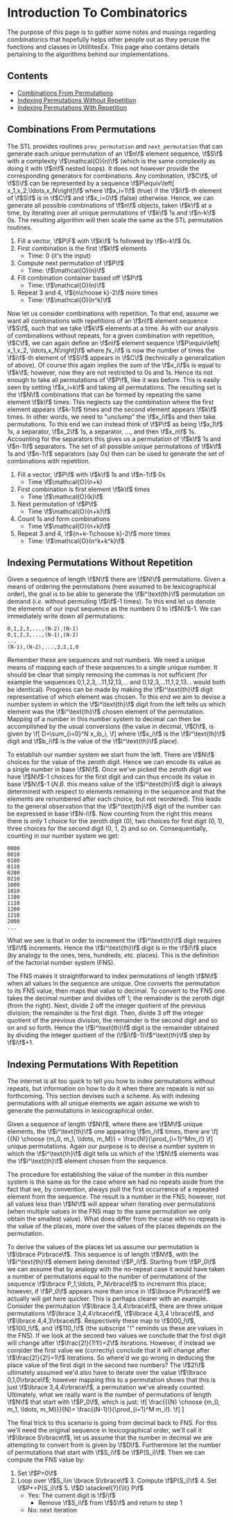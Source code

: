 Introduction To Combinatorics
=============================

The purpose of this page is to gather some notes and musings regarding
combinatorics that hopefully helps other people out as they peruse the functions
and classes in UtililitesEx.  This page also contains details pertaining to the 
algorithms behind our implementations.

Contents
--------

- [Combinations From Permutations](#combinations-from-permutations)
- [Indexing Permutations Without Repetition](#indexing-permutations-without-repetition)  
- [Indexing Permutations With Repetition](#indexing-permutations-with-repetition)

Combinations From Permutations
------------------------------

The STL provides routines `prev_permutation` and `next_permutation` that can 
generate each unique permutation of an \f$n\f$ element sequence, \f$S\f$ with a 
complexity \f$\mathcal{O}(n)\f$ (which is the same complexity as doing it 
with \f$n\f$ nested loops).  It does not however provide the corresponding 
generators for combinations. Any combination, \f$C\f$, of \f$S\f$ can be 
represented by a sequence \f$P\equiv\left[ x_1,x_2,\ldots,x_N\right]\f$ where 
\f$x_i=1\f$ (true) if the \f$i\f$-th element of \f$S\f$ is in \f$C\f$ and 
\f$x_i=0\f$ (false) otherwise.  Hence, we can generate all possible 
combinations of \f$n\f$ objects, taken \f$k\f$ at a time, by iterating over all 
unique permutations of \f$k\f$ 1s and \f$n-k\f$ 0s.  The resulting algorithm 
will then scale the same as the STL permutation routines. 

1. Fill a vector, \f$P\F$ with \f$k\f$ 1s followed by \f$n-k\f$ 0s.
2. First combination is the first \f$k\f$ elements
   - Time: 0 (it's the input)
3. Compute next permutation of \f$P\f$
   - Time: \f$\mathcal{O}(n)\f$
4. Fill combination container based off \f$P\f$
   - Time: \f$\mathcal{O}(n)\f$
5. Repeat 3 and 4, \f${n\choose k}-2\f$ more times
   - Time: \f$\mathcal{O}(n^k)\f$   

Now let us consider combinations with repetition.  To that end, assume we want 
all combinations with repetitions of an \f$n\f$ element sequence \f$S\f$, 
such that we take \f$k\f$ elements at a time.  As with our analysis of 
combinations without repeats, for a given combination with repetition, \f$C\f$,
we can again define an \f$n\f$ element sequence \f$P\equiv\left[ x_1,x_2,
\ldots,x_N\right]\f$ where $f$x_i\f$ is now the number of times the 
\f$i\f$-th element of \f$S\f$ appears in \f$C\f$ (technically a 
generalization of above).  Of course this again implies the sum of the 
\f$x_i\f$s is equal to \f$k\f$; however, now they are not restricted to 0s 
and 1s.  Hence its not enough to take all permutations of \f$P\f$, like it 
was before.  This is easily seen by setting \f$x_i=k\f$ and taking all 
permutations.  The resulting set is the \f$N\f$ combinations that can be 
formed by repeating the same element \f$k\f$ times.  This neglects say the 
combination where the first element appears \f$k-1\f$ times and the second 
element appears \f$k\f$ times.  In other words, we need to "unclump" the 
\f$x_i\f$s and then take permutations.  To this end we can instead think of 
\f$P\f$ as being \f$x_1\f$ 1s, a separator, \f$x_2\f$ 1s, a separator, ..., 
and then \f$x_n\f$ 1s. Accounting for the separators this gives us a 
permutation of \f$k\f$ 1s and \f$n-1\f$ separators.  The set of all possible 
unique permutations of \f$k\f$ 1s and \f$n-1\f$ separators (say 0s) then can be
used to generate the set of combinations with repetition.

1. Fill a vector, \f$P\f$ with \f$k\f$ 1s and \f$n-1\f$ 0s
   - Time \f$\mathcal{O}(n+k)
2. First combination is first element \f$k\f$ times
   - Time \f$\mathcal{O}(k)\f$
3. Next permutation of \f$P\f$
   - Time \f$\mathcal{O}(n+k)\f$
4. Count 1s and form combinations
   - Time \f$\mathcal{O}(n+k)\f$ 
5. Repeat 3 and 4, \f${n+k-1\choose k}-2\f$ more times
   - Time: \f$\mathcal{O}(n^k+k^k)\f$           

Indexing Permutations Without Repetition
----------------------------------------

Given a sequence of length \f$N\f$ there are \f$N!\f$ permutations.  Given a 
means of ordering the permutations (here assumed to be lexicographical order), 
the goal is to be able to generate the \f$i^\text{th}\f$ permutation on 
demand (*i.e.* without permuting \f$i\f$-1 times).  To this end let us denote 
the elements of our input sequence as the numbers 0 to \f$N\f$-1.  We can 
immediately write down all permutations:
```
0,1,2,3,...,(N-2),(N-1)
0,1,2,3,...,(N-1),(N-2)
...
(N-1),(N-2),...,3,2,1,0
```
Remember these are sequences and not numbers. We need a unique means of mapping 
each of these sequences to a single unique number.  It should be clear that
simply removing the commas is not sufficient (for example the sequences
0,1,2,3,...11,12,13,... and 0,12,3,...11,1,2,13... would both be identical).
Progress can be made by making the \f$i^\text{th}\f$ digit representative of
which element was chosen.  To this end we aim to devise a number system in which
the \f$i^\text{th}\f$ digit from the left tells us which element was the 
\f$i^\text{th}\f$ chosen element of the permutation.  Mapping of a number in
this number system to decimal can then be accomplished by the usual 
conversions (the value in decimal, \f$D\f$, is given by 
\f[
D=\sum_{i=0}^N x_ib_i,
\f]
where \f$x_i\f$ is the \f$i^\text{th}\f$ digit and \f$b_i\f$ is the value of the
\f$i^\text{th}\f$ place). 

To establish our number system we start from the left.  There are \f$N\f$ 
choices for the value of the zeroth digit.  Hence we can encode its value as 
a single number in base \f$N\f$.  Once we've picked the zeroth digit we have 
\f$N\f$-1 choices for the first digit and can thus encode its value in base 
\f$N\f$-1 (*N.B.* this means value of the \f$i^\text{th}\f$ digit is always 
determined with respect to elements remaining in the sequence and that the 
elements are renumbered after each choice, but not reordered).  This leads to
the general observation that the \f$i^\text{th}\f$ digit of the number can
be expressed in base \f$N-i\f$.  Now counting from the right this means there 
is only 1 choice for the zeroth digit (0), two choices for first digit (0, 1), 
three choices for the second digit (0, 1, 2) and so on.  Consequentially, 
counting in our number system we get:
```
0000
0010
0100
0110
0200
0210
1000
1010
1100
1110
1200
1210
2000
...
```
What we see is that in order to increment the \f$i^\text{th}\f$ digit requires
\f$i!\f$ increments.  Hence the \f$i^\text{th}\f$ digit is in the \f$i!\f$ 
place (by analogy to the ones, tens, hundreds, *etc.* places).  This is the 
definition of the factorial number system (FNS).

The FNS makes it straightforward to index permutations of length \f$N\f$ when 
all values in the sequence are unique.  One converts the permutation to its FNS
value, then maps that value to decimal.  To convert to the FNS one takes the 
decimal number and divides off 1; the remainder is the zeroth digit (from 
the right).  Next, divide 2 off the integer quotient of the previous division;
the remainder is the first digit.  Then, divide 3 off the integer quotient
of the previous division, the remainder is the second digit and so on and so 
forth.  Hence the \f$i^\text{th}\f$ digit is the remainder obtained by dividing 
the integer quotient of the (\f$i\f$-1)\f$^\text{th}\f$ step by \f$i\f$+1.

Indexing Permutations With Repetition
-------------------------------------

The internet is all too quick to tell you how to index permutations without 
repeats, but information on how to do it when there are repeats is not so 
forthcoming.  This section devises such a scheme.  As with indexing permutations
with all unique elements we again assume we wish to generate the permutations in
lexicographical order.

Given a sequence of length \f$N\f$, where there are \f$M\f$ unique elements, 
the \f$i^\text{th}\f$ one appearing \f$m_i\f$ times, there are 
\f[ 
{{N} \choose {m_0, m_1, \ldots, m_M}} = \frac{N!}{\prod_{i=1}^Mm_i!}
\f]
unique permutations.  Again our purpose is to devise a number system in which
the \f$i^\text{th}\f$ digit tells us which of the \f$N\f$ elements was the 
\f$i^\text{th}\f$ element chosen from the sequence.

The procedure for establishing the value of the number in this number system is 
the same as for the case where we had no repeats aside from the fact that we, by
convention, always pull the first occurrence of a repeated element from the 
sequence.  The result is a number  in the FNS; however, not all values less than
\f$N!\f$ will appear when iterating over permutations (when multiple values 
in the FNS map to the same permutation we only obtain the smallest value).  What 
does differ from the case with no repeats is the value of the places, more over
the values of the places depends on the permutation.

To derive the values of the places let us assume our permutation is 
\f$\lbrace P\rbrace\f$.  This sequence is of length \f$N\f$, with the 
\f$i^\text{th}\f$ element being denoted \f$P_i\f$.  Starting from \f$P_0\f$ we 
can assume that by analogy with the no-repeat case it would have taken a 
number of permutations equal to the number of permutations of the sequence 
\f$\lbrace P_1,\ldots, P_N\rbrace\f$ to increment this place; however, if 
\f$P_0\f$ appears more than once in \f$\lbrace P\rbrace\f$ we actually will get 
here quicker. This is perhaps clearer with an 
example.  Consider the permutation \f$\lbrace 3,4,4\rbrace\f$, there are three 
unique permutations \f$\lbrace 3,4,4\rbrace\f$, \f$\lbrace 4,3,4 \rbrace\f$, and
\f$\lbrace 4,4,3\rbrace\f$. Respectively these map to \f$000_!\f$, \f$100_!\f$, 
and \f$110_!\f$ (the subscript "!" reminds us these are values in the FNS).  If 
we look at the second two values we conclude that the first digit will change 
after \f$\frac{2!}{1!1!}=2\f$ iterations.  However, if instead we consider the 
first value we (correctly) conclude that it will change after 
\f$\frac{2!}{2!}=1\f$ iterations.  So where'd we go wrong in deducing the place 
value of the first digit in the second two numbers?  The \f$2!\f$ ultimately 
assumed we'd also have to iterate over the value \f$\lbrace 0,1,0\rbrace\f$; 
however mapping this to a permutation shows that this is just 
\f$\lbrace 3,4,4\rbrace\f$, a permutation we've already counted.  Ultimately, 
what we really want is the number of permutations of length \f$N\f$ that start 
with \f$P_0\f$, which is just:
\f[
\frac{{{N} \choose {m_0, m_1, \ldots, m_M}}}{N}=
\frac{(N-1)!}{\prod_{i=1}^M m_i!}.
\f]
]

The final trick to this scenario is going from decimal back to FNS.  For this
we'll need the original sequence in lexicographical order, we'll call it 
\f$\lbrace S\rbrace\f$, let us assume that the number in decimal we are 
attempting to convert from is given by \f$D\f$. Furthermore let the number of 
permutations that start with \f$S_i\f$ be \f$P(S_i)\f$. Then we can compute the
FNS value by:

1. Set \f$P=0\f$
2. Loop over \f$S_i\in \lbrace S\rbrace\f$
   3. Compute \f$P(S_i)\f$
   4. Set \f$P+=P(S_i)\f$
   5. \f$D \stackrel{?}{\lt} P\f$
      - Yes: The current digit is \f$i\f$
        - Remove \f$S_i\f$ from \f$S\f$ and return to step 1
      - No: next iteration 
